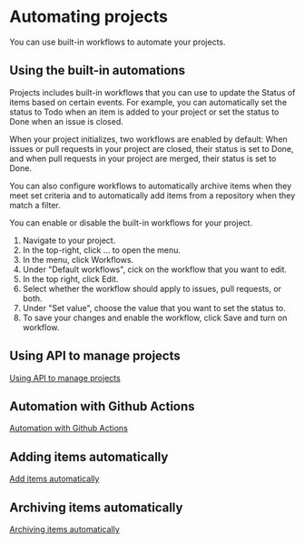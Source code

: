 # Automating projects

You can use built-in workflows to automate your projects.

## Using the built-in automations

Projects includes built-in workflows that you can use to update the Status of items based on certain events. For example, you can automatically set the status to Todo when an item is added to your project or set the status to Done when an issue is closed.

When your project initializes, two workflows are enabled by default: When issues or pull requests in your project are closed, their status is set to Done, and when pull requests in your project are merged, their status is set to Done.

You can also configure workflows to automatically archive items when they meet set criteria and to automatically add items from a repository when they match a filter.

You can enable or disable the built-in workflows for your project.

1. Navigate to your project.
2. In the top-right, click ... to open the menu.
3. In the menu, click Workflows.
4. Under "Default workflows", cick on the workflow that you want to edit.
5. In the top right, click Edit.
6. Select whether the workflow should apply to issues, pull requests, or both.
7. Under "Set value", choose the value that you want to set the status to.
8. To save your changes and enable the workflow, click Save and turn on workflow.

## Using API to manage projects

[Using API to manage projects](https://docs.github.com/en/issues/planning-and-tracking-with-projects/automating-your-project/using-the-api-to-manage-projects)

## Automation with Github Actions

[Automation with Github Actions](https://docs.github.com/en/issues/planning-and-tracking-with-projects/automating-your-project/automating-projects-using-actions)

## Adding items automatically

[Add items automatically](https://docs.github.com/en/issues/planning-and-tracking-with-projects/automating-your-project/adding-items-automatically)

## Archiving items automatically

[ Archiving items automatically](https://docs.github.com/en/issues/planning-and-tracking-with-projects/automating-your-project/archiving-items-automatically)
